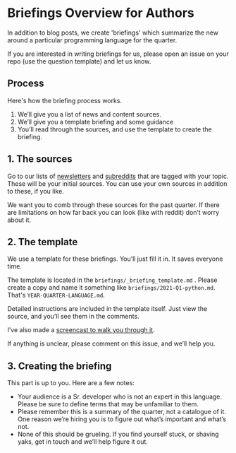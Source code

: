 # Briefings Overview for Authors

In addition to blog posts, we create 'briefings' which summarize the new around a particular programming language for the quarter.

If you are interested in writing briefings for us, please open an issue on your repo (use the question template) and let us know.

## Process

Here's how the briefing process works.

1. We’ll give you a list of news and content sources.
2. We’ll give you a template briefing and some guidance
3. You’ll read through the sources, and use the template to create the briefing.

## 1. The sources

Go to our lists of [newsletters](https://www.notion.so/honeybadger/e10abb4268564c7cafca2c1fca603240?v=d32869671a7d4d60847174b9d3c2f809) and [subreddits](https://www.notion.so/honeybadger/138d642027e14efeb37f7dd17aa0eea1?v=5a874650102648dab2156e7198edec35) that are tagged with your topic. These will be your initial sources. You can use your own sources in addition to these, if you like.

We want you to comb through these sources for the past quarter. If there are limitations on how far back you can look (like with reddit) don’t worry about it.

## 2. The template

We use a template for these briefings. You’ll just fill it in. It saves everyone time.

The template is located in the `briefings/_briefing_template.md` . Please create a copy and name it something like `briefings/2021-Q1-python.md`. That's `YEAR-QUARTER-LANGUAGE.md`.

Detailed instructions are included in the template itself. Just view the source, and you’ll see them in the comments.

I’ve also made a [screencast to walk you through it](https://www.dropbox.com/s/d0qvvqj2wc67ipc/template-walkthrough-5-19-21.mov?dl=0).

If anything is unclear, please comment on this issue, and we’ll help you.

## 3. Creating the briefing

This part is up to you. Here are a few notes:

- Your audience is a Sr. developer who is not an expert in this language. Please be sure to define terms that may be unfamiliar to them.
- Please remember this is a summary of the quarter, not a catalogue of it. One reason we’re hiring you is to figure out what’s important and what’s not.
- None of this should be grueling. If you find yourself stuck, or shaving yaks, get in touch and we’ll help figure it out.
